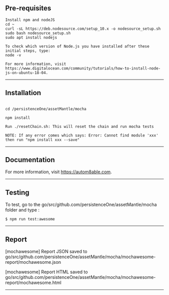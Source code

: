 ## Pre-requisites

```
Install npm and nodeJS
cd ~
curl -sL https://deb.nodesource.com/setup_10.x -o nodesource_setup.sh
sudo bash nodesource_setup.sh
sudo apt install nodejs

To check which version of Node.js you have installed after these initial steps, type:
node -v

For more information, visit https://www.digitalocean.com/community/tutorials/how-to-install-node-js-on-ubuntu-18-04.
```

* * *

## Installation

```

cd /persistenceOne/assetMantle/mocha

npm install

Run ./resetChain.sh: This will reset the chain and run mocha tests

NOTE: If any error comes which says: Error: Cannot find module 'xxx'
then run "npm install xxx --save"
```

* * *

## Documentation

For more information, visit https://autom8able.com.

* * *

## Testing

To test, go to the  go/src/github.com/persistenceOne/assetMantle/mocha folder and type :

    $ npm run test:awesome
   
* * *
 
## Report

[mochawesome] Report JSON saved to go/src/github.com/persistenceOne/assetMantle/mocha/mochawesome-report/mochawesome.json

[mochawesome] Report HTML saved to go/src/github.com/persistenceOne/assetMantle/mocha/mochawesome-report/mochawesome.html


* * *